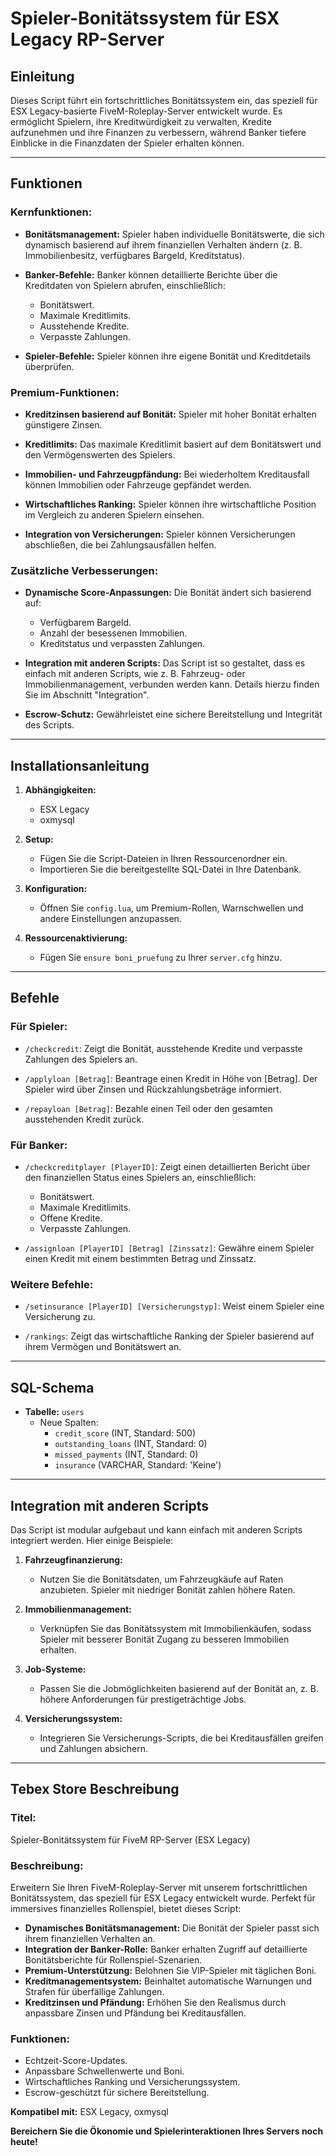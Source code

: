 # Spieler-Bonitätssystem für ESX Legacy RP-Server

## **Einleitung**
Dieses Script führt ein fortschrittliches Bonitätssystem ein, das speziell für ESX Legacy-basierte FiveM-Roleplay-Server entwickelt wurde. Es ermöglicht Spielern, ihre Kreditwürdigkeit zu verwalten, Kredite aufzunehmen und ihre Finanzen zu verbessern, während Banker tiefere Einblicke in die Finanzdaten der Spieler erhalten können. 

---

## **Funktionen**

### **Kernfunktionen:**
- **Bonitätsmanagement:**
  Spieler haben individuelle Bonitätswerte, die sich dynamisch basierend auf ihrem finanziellen Verhalten ändern (z. B. Immobilienbesitz, verfügbares Bargeld, Kreditstatus).

- **Banker-Befehle:**
  Banker können detaillierte Berichte über die Kreditdaten von Spielern abrufen, einschließlich:
  - Bonitätswert.
  - Maximale Kreditlimits.
  - Ausstehende Kredite.
  - Verpasste Zahlungen.

- **Spieler-Befehle:**
  Spieler können ihre eigene Bonität und Kreditdetails überprüfen.

### **Premium-Funktionen:**
- **Kreditzinsen basierend auf Bonität:**
  Spieler mit hoher Bonität erhalten günstigere Zinsen.

- **Kreditlimits:**
  Das maximale Kreditlimit basiert auf dem Bonitätswert und den Vermögenswerten des Spielers.

- **Immobilien- und Fahrzeugpfändung:**
  Bei wiederholtem Kreditausfall können Immobilien oder Fahrzeuge gepfändet werden.

- **Wirtschaftliches Ranking:**
  Spieler können ihre wirtschaftliche Position im Vergleich zu anderen Spielern einsehen.

- **Integration von Versicherungen:**
  Spieler können Versicherungen abschließen, die bei Zahlungsausfällen helfen.

### **Zusätzliche Verbesserungen:**
- **Dynamische Score-Anpassungen:**
  Die Bonität ändert sich basierend auf:
  - Verfügbarem Bargeld.
  - Anzahl der besessenen Immobilien.
  - Kreditstatus und verpassten Zahlungen.

- **Integration mit anderen Scripts:**
  Das Script ist so gestaltet, dass es einfach mit anderen Scripts, wie z. B. Fahrzeug- oder Immobilienmanagement, verbunden werden kann. Details hierzu finden Sie im Abschnitt "Integration".

- **Escrow-Schutz:**
  Gewährleistet eine sichere Bereitstellung und Integrität des Scripts.

---

## **Installationsanleitung**

1. **Abhängigkeiten:**
   - ESX Legacy
   - oxmysql

2. **Setup:**
   - Fügen Sie die Script-Dateien in Ihren Ressourcenordner ein.
   - Importieren Sie die bereitgestellte SQL-Datei in Ihre Datenbank.

3. **Konfiguration:**
   - Öffnen Sie `config.lua`, um Premium-Rollen, Warnschwellen und andere Einstellungen anzupassen.

4. **Ressourcenaktivierung:**
   - Fügen Sie `ensure boni_pruefung` zu Ihrer `server.cfg` hinzu.

---

## **Befehle**

### **Für Spieler:**
- `/checkcredit`:
  Zeigt die Bonität, ausstehende Kredite und verpasste Zahlungen des Spielers an.

- `/applyloan [Betrag]`:
  Beantrage einen Kredit in Höhe von [Betrag]. Der Spieler wird über Zinsen und Rückzahlungsbeträge informiert.

- `/repayloan [Betrag]`:
  Bezahle einen Teil oder den gesamten ausstehenden Kredit zurück.

### **Für Banker:**
- `/checkcreditplayer [PlayerID]`:
  Zeigt einen detaillierten Bericht über den finanziellen Status eines Spielers an, einschließlich:
  - Bonitätswert.
  - Maximale Kreditlimits.
  - Offene Kredite.
  - Verpasste Zahlungen.

- `/assignloan [PlayerID] [Betrag] [Zinssatz]`:
  Gewähre einem Spieler einen Kredit mit einem bestimmten Betrag und Zinssatz.

### **Weitere Befehle:**
- `/setinsurance [PlayerID] [Versicherungstyp]`:
  Weist einem Spieler eine Versicherung zu.

- `/rankings`:
  Zeigt das wirtschaftliche Ranking der Spieler basierend auf ihrem Vermögen und Bonitätswert an.

---

## **SQL-Schema**
- **Tabelle:** `users`
  - Neue Spalten:
    - `credit_score` (INT, Standard: 500)
    - `outstanding_loans` (INT, Standard: 0)
    - `missed_payments` (INT, Standard: 0)
    - `insurance` (VARCHAR, Standard: 'Keine')

---

## **Integration mit anderen Scripts**

Das Script ist modular aufgebaut und kann einfach mit anderen Scripts integriert werden. Hier einige Beispiele:

1. **Fahrzeugfinanzierung:**
   - Nutzen Sie die Bonitätsdaten, um Fahrzeugkäufe auf Raten anzubieten. Spieler mit niedriger Bonität zahlen höhere Raten.

2. **Immobilienmanagement:**
   - Verknüpfen Sie das Bonitätssystem mit Immobilienkäufen, sodass Spieler mit besserer Bonität Zugang zu besseren Immobilien erhalten.

3. **Job-Systeme:**
   - Passen Sie die Jobmöglichkeiten basierend auf der Bonität an, z. B. höhere Anforderungen für prestigeträchtige Jobs.

4. **Versicherungssystem:**
   - Integrieren Sie Versicherungs-Scripts, die bei Kreditausfällen greifen und Zahlungen absichern.

---

## **Tebex Store Beschreibung**

### **Titel:**
Spieler-Bonitätssystem für FiveM RP-Server (ESX Legacy)

### **Beschreibung:**
Erweitern Sie Ihren FiveM-Roleplay-Server mit unserem fortschrittlichen Bonitätssystem, das speziell für ESX Legacy entwickelt wurde. Perfekt für immersives finanzielles Rollenspiel, bietet dieses Script:

- **Dynamisches Bonitätsmanagement:** Die Bonität der Spieler passt sich ihrem finanziellen Verhalten an.
- **Integration der Banker-Rolle:** Banker erhalten Zugriff auf detaillierte Bonitätsberichte für Rollenspiel-Szenarien.
- **Premium-Unterstützung:** Belohnen Sie VIP-Spieler mit täglichen Boni.
- **Kreditmanagementsystem:** Beinhaltet automatische Warnungen und Strafen für überfällige Zahlungen.
- **Kreditzinsen und Pfändung:** Erhöhen Sie den Realismus durch anpassbare Zinsen und Pfändung bei Kreditausfällen.

### **Funktionen:**
- Echtzeit-Score-Updates.
- Anpassbare Schwellenwerte und Boni.
- Wirtschaftliches Ranking und Versicherungssystem.
- Escrow-geschützt für sichere Bereitstellung.

**Kompatibel mit:** ESX Legacy, oxmysql

**Bereichern Sie die Ökonomie und Spielerinteraktionen Ihres Servers noch heute!**

